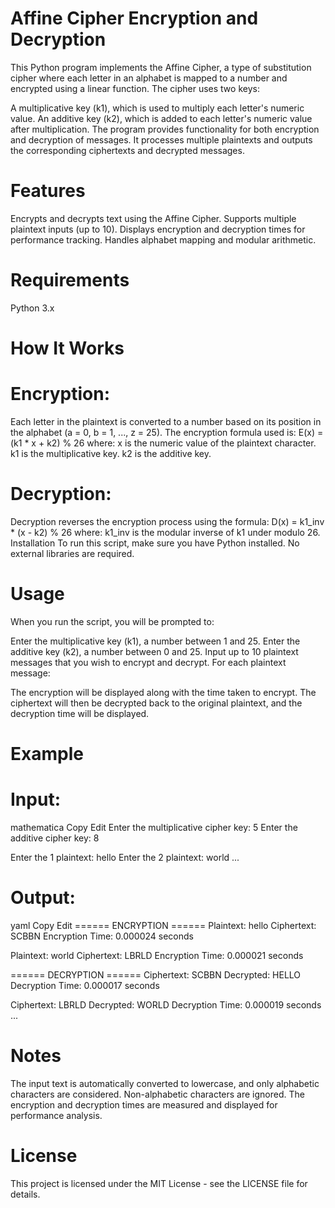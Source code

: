 # Affine Cipher Encryption and Decryption
This Python program implements the Affine Cipher, a type of substitution cipher where each letter in an alphabet is mapped to a number and encrypted using a linear function. The cipher uses two keys:

A multiplicative key (k1), which is used to multiply each letter's numeric value.
An additive key (k2), which is added to each letter's numeric value after multiplication.
The program provides functionality for both encryption and decryption of messages. It processes multiple plaintexts and outputs the corresponding ciphertexts and decrypted messages.

# Features
Encrypts and decrypts text using the Affine Cipher.
Supports multiple plaintext inputs (up to 10).
Displays encryption and decryption times for performance tracking.
Handles alphabet mapping and modular arithmetic.

# Requirements
Python 3.x

# How It Works
# Encryption:

Each letter in the plaintext is converted to a number based on its position in the alphabet (a = 0, b = 1, ..., z = 25).
The encryption formula used is:
E(x) = (k1 * x + k2) % 26 where:
x is the numeric value of the plaintext character.
k1 is the multiplicative key.
k2 is the additive key.

# Decryption:

Decryption reverses the encryption process using the formula: D(x) = k1_inv * (x - k2) % 26 where:
k1_inv is the modular inverse of k1 under modulo 26.
Installation
To run this script, make sure you have Python installed. No external libraries are required.

# Usage
When you run the script, you will be prompted to:

Enter the multiplicative key (k1), a number between 1 and 25.
Enter the additive key (k2), a number between 0 and 25.
Input up to 10 plaintext messages that you wish to encrypt and decrypt.
For each plaintext message:

The encryption will be displayed along with the time taken to encrypt.
The ciphertext will then be decrypted back to the original plaintext, and the decryption time will be displayed.

# Example
# Input:
mathematica
Copy
Edit
Enter the multiplicative cipher key: 5
Enter the additive cipher key: 8

Enter the 1 plaintext: hello
Enter the 2 plaintext: world
...

# Output:
yaml
Copy
Edit
====== ENCRYPTION ======
Plaintext: hello
Ciphertext: SCBBN
Encryption Time: 0.000024 seconds

Plaintext: world
Ciphertext: LBRLD
Encryption Time: 0.000021 seconds

====== DECRYPTION ======
Ciphertext: SCBBN
Decrypted: HELLO
Decryption Time: 0.000017 seconds

Ciphertext: LBRLD
Decrypted: WORLD
Decryption Time: 0.000019 seconds
...

# Notes
The input text is automatically converted to lowercase, and only alphabetic characters are considered. Non-alphabetic characters are ignored.
The encryption and decryption times are measured and displayed for performance analysis.

# License
This project is licensed under the MIT License - see the LICENSE file for details.
